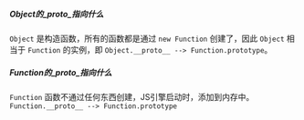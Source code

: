 ##### Object的_proto_指向什么

`Object` 是构造函数，所有的函数都是通过 `new Function` 创建了，因此 `Object` 相当于 `Function` 的实例，即 `Object.__proto__ --> Function.prototype`。

##### Function的_proto_指向什么

`Function` 函数不通过任何东西创建，JS引擎启动时，添加到内存中。 `Function.__proto__ --> Function.prototype`